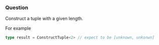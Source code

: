 ### Question

Construct a tuple with a given length.

For example

```ts
type result = ConstructTuple<2> // expect to be [unknown, unkonwn]
```
